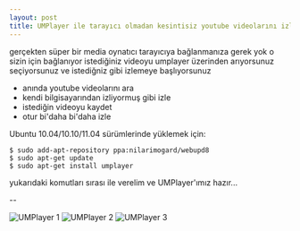 ```yaml
---
layout: post
title: UMPlayer ile tarayıcı olmadan kesintisiz youtube videolarını izleyin
---
```


gerçekten süper bir media oynatıcı tarayıcıya bağlanmanıza gerek yok o sizin için bağlanıyor istediğiniz videoyu umplayer üzerinden arıyorsunuz seçiyorsunuz ve istediğniz gibi izlemeye başlıyorsunuz

- anında youtube videolarını ara
- kendi bilgisayarından izliyormuş gibi izle
- istediğin videoyu kaydet
- otur bi'daha bi'daha izle


Ubuntu 10.04/10.10/11.04 sürümlerinde yüklemek için:

    $ sudo add-apt-repository ppa:nilarimogard/webupd8
    $ sudo apt-get update
    $ sudo apt-get install umplayer


yukarıdaki komutları sırası ile verelim ve UMPlayer'ımız hazır...

--

![UMPlayer 1](/images/umplayer1.png "UMPlayer 1")
![UMPlayer 2](/images/umplayer2.png "UMPlayer 2")
![UMPlayer 3](/images/umplayer3.jpg "UMPlayer 3")


